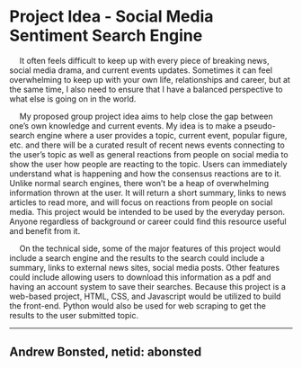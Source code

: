 # Project Idea - Social Media Sentiment Search Engine

&emsp; It often feels difficult to keep up with every piece of breaking news, social media drama, and current events updates. Sometimes it can feel overwhelming to keep up with your own life, relationships and career, but at the same time, I also need to ensure that I have a balanced perspective to what else is going on in the world. <br />

&emsp; My proposed group project idea aims to help close the gap between one’s own knowledge and current events. My idea is to make a pseudo-search engine where a user provides a topic, current event, popular figure, etc. and there will be a curated result of recent news events connecting to the user’s topic as well as general reactions from people on social media to show the user how people are reacting to the topic. Users can immediately understand what is happening and how the consensus reactions are to it. Unlike normal search engines, there won’t be a heap of overwhelming information thrown at the user. It will return a short summary, links to news articles to read more, and will focus on reactions from people on social media. This project would be intended to be used by the everyday person. Anyone regardless of background or career could find this resource useful and benefit from it. <br />

&emsp; On the technical side, some of the major features of this project would include a search engine and the results to the search could include a summary, links to external news sites, social media posts. Other features could include allowing users to download this information as a pdf and having an account system to save their searches. Because this project is a web-based project, HTML, CSS, and Javascript would be utilized to build the front-end. Python would also be used for web scraping to get the results to the user submitted topic.

---
## Andrew Bonsted, netid: abonsted
